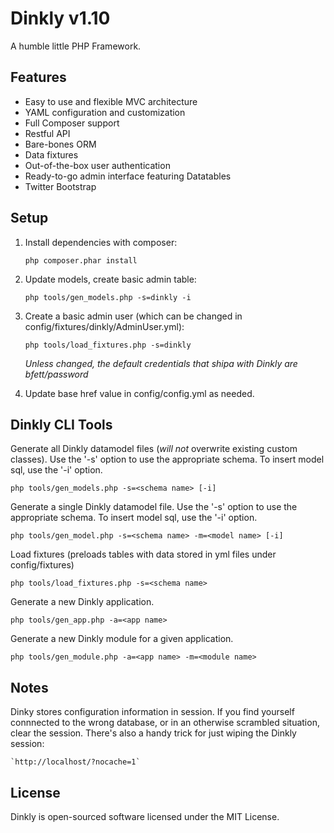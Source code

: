 Dinkly v1.10
============

A humble little PHP Framework.


Features
--------

- Easy to use and flexible MVC architecture
- YAML configuration and customization
- Full Composer support
- Restful API
- Bare-bones ORM
- Data fixtures
- Out-of-the-box user authentication
- Ready-to-go admin interface featuring Datatables
- Twitter Bootstrap


Setup
-----

1. Install dependencies with composer:

    `php composer.phar install`

2. Update models, create basic admin table:

    `php tools/gen_models.php -s=dinkly -i`

3. Create a basic admin user (which can be changed in config/fixtures/dinkly/AdminUser.yml):

    `php tools/load_fixtures.php -s=dinkly`

    *Unless changed, the default credentials that shipa with Dinkly are bfett/password*

4. Update base href value in config/config.yml as needed.


Dinkly CLI Tools
----------------

Generate all Dinkly datamodel files (*will not* overwrite existing custom classes). Use the '-s' option to use the appropriate schema. To insert model sql, use the '-i' option.

	php tools/gen_models.php -s=<schema name> [-i]

Generate a single Dinkly datamodel file. Use the '-s' option to use the appropriate schema. To insert model sql, use the '-i' option.

	php tools/gen_model.php -s=<schema name> -m=<model name> [-i]

Load fixtures (preloads tables with data stored in yml files under config/fixtures)

	php tools/load_fixtures.php -s=<schema name>

Generate a new Dinkly application.

	php tools/gen_app.php -a=<app name>

Generate a new Dinkly module for a given application.

	php tools/gen_module.php -a=<app name> -m=<module name>


Notes
-----

Dinky stores configuration information in session. If you find yourself connnected to the wrong database, or in an otherwise scrambled situation, clear the session. There's also a handy trick for just wiping the Dinkly session:

	`http://localhost/?nocache=1`


License
-------

Dinkly is open-sourced software licensed under the MIT License.
